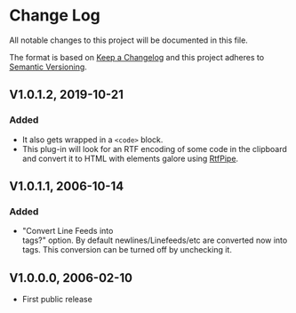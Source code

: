 # Change Log

All notable changes to this project will be documented in this file.

The format is based on [Keep a Changelog](http://keepachangelog.com/)
and this project adheres to [Semantic Versioning](http://semver.org/).

## V1.0.1.2, 2019-10-21
### Added
- It also gets wrapped in a `<code>` block.
- This plug-in will look for an RTF encoding of some code in the clipboard and convert it to HTML with <span> elements galore  using [RtfPipe](https://github.com/erdomke/RtfPipe).

## V1.0.1.1, 2006-10-14
### Added
- "Convert Line Feeds into <BR> tags?" option.
	By default newlines/Linefeeds/etc are converted now into <BR> tags. 
		This conversion can be turned off by unchecking it.

## V1.0.0.0, 2006-02-10
- First public release
